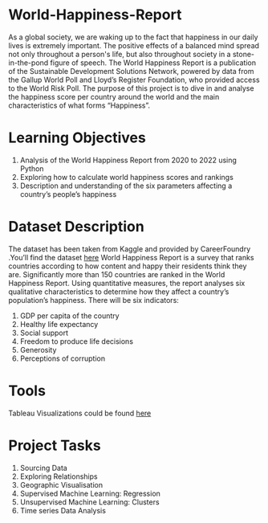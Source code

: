 # World-Happiness-Report

As a global society, we are waking up to the fact that happiness in our daily lives is extremely important. The positive effects of a balanced mind spread not only throughout a person's life, but also throughout society in a stone-in-the-pond figure of speech.
The World Happiness Report is a publication of the Sustainable Development Solutions Network, powered by data from the Gallup World Poll and Lloyd’s Register Foundation, who provided access to the World Risk Poll.
The purpose of this project is to dive in and analyse the happiness score per country around the world and the main characteristics of what forms “Happiness”.

# Learning Objectives
1. Analysis of the World Happiness Report from 2020 to 2022 using Python
2. Exploring how to calculate world happiness scores and rankings
3. Description and understanding of the six parameters affecting a country’s people’s happiness

# Dataset Description
The dataset has been taken from Kaggle and provided by CareerFoundry .You’ll find the dataset [here](https://www.kaggle.com/datasets/mathurinache/world-happiness-report?select=2022.csv)
World Happiness Report is a survey that ranks countries according to how content and happy their residents think they are. Significantly more than 150 countries are ranked in the World Happiness Report. Using quantitative measures, the report analyses six qualitative characteristics to determine how they affect a country’s population’s happiness. There will be six indicators:
1. GDP per capita of the country
2. Healthy life expectancy
3. Social support
4. Freedom to produce life decisions
5. Generosity
6. Perceptions of corruption

# Tools

Tableau Visualizations could be found [here](https://public.tableau.com/views/WorldHappinessReporting/ST-?:language=en-US&:sid=&:display_count=n&:origin=viz_share_link)

# Project Tasks

1. Sourcing Data
2. Exploring Relationships
3. Geographic Visualisation
4. Supervised Machine Learning: Regression
5. Unsupervised Machine Learning: Clusters
6. Time series Data Analysis
